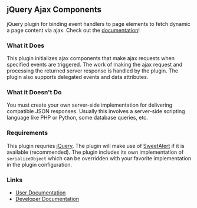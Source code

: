 ## jQuery Ajax Components
jQuery plugin for binding event handlers to page elements to fetch dynamic a page content via ajax. Check out the [documentation](https://cdn.rawgit.com/tsumikiri/jquery-ajax-components/master/jsdoc/out/index.html)!

### What it Does
This plugin initializes ajax components that make ajax requests when specified events are triggered. The work of making the ajax request and processing the returned server response is handled by the plugin. The plugin also supports delegated events and data attributes.

### What it Doesn't Do
You must create your own server-side implementation for delivering compatible JSON responses. Usually this involves a server-side scripting language like PHP or Python, some database queries, etc.

### Requirements
This plugin requries [jQuery](https://jquery.com/download/). The plugin will make use of [SweetAlert](http://t4t5.github.io/sweetalert/) if it is available (recommended). The plugin includes its own implementation of `serializeObject` which can be overridden with your favorite implementation in the plugin configuration.

### Links
- [User Documentation](https://cdn.rawgit.com/tsumikiri/jquery-ajax-components/master/jsdoc/out/index.html)
- [Developer Documentation](https://cdn.rawgit.com/tsumikiri/jquery-ajax-components/master/jsdoc/out-all/index.html)
